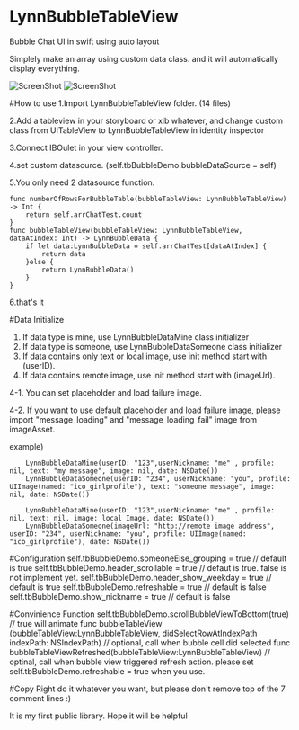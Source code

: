 # LynnBubbleTableView
Bubble Chat UI in swift using auto layout

Simplely make an array using custom data class.
and it will automatically display everything.

![ScreenShot](https://cloud.githubusercontent.com/assets/6169147/11111086/4b15448e-8948-11e5-91c6-3e3f98c10ac4.PNG) ![ScreenShot](https://cloud.githubusercontent.com/assets/6169147/11111085/4b14313e-8948-11e5-9aa5-8606f0df6a16.PNG)

#How to use
1.Import LynnBubbleTableView folder. (14 files)

2.Add a tableview in your storyboard or xib whatever, and change custom class from UITableView to LynnBubbleTableView in identity inspector

3.Connect IBOulet in your view controller.

4.set custom datasource. (self.tbBubbleDemo.bubbleDataSource = self)

5.You only need 2 datasource function.

    func numberOfRowsForBubbleTable(bubbleTableView: LynnBubbleTableView) -> Int {
        return self.arrChatTest.count
    }
    func bubbleTableView(bubbleTableView: LynnBubbleTableView, dataAtIndex: Int) -> LynnBubbleData {
        if let data:LynnBubbleData = self.arrChatTest[dataAtIndex] {
            return data
        }else {
            return LynnBubbleData()
        }
    }
6.that's it

#Data Initialize
1. If data type is mine, use LynnBubbleDataMine class initializer
2. If data type is someone, use LynnBubbleDataSomeone class initializer
3. If data contains only text or local image, use init method start with (userID).
4. If data contains remote image, use init method start with (imageUrl).

4-1. You can set placeholder and load failure image.

4-2. If you want to use default placeholder and load failure image, please import "message_loading" and "message_loading_fail" image from imageAsset.


example)

        LynnBubbleDataMine(userID: "123",userNickname: "me" , profile: nil, text: "my message", image: nil, date: NSDate())
        LynnBubbleDataSomeone(userID: "234", userNickname: "you", profile: UIImage(named: "ico_girlprofile"), text: "someone message", image: nil, date: NSDate())
        
        LynnBubbleDataMine(userID: "123",userNickname: "me" , profile: nil, text: nil, image: local Image, date: NSDate())
        LynnBubbleDataSomeone(imageUrl: "http://remote image address", userID: "234", userNickname: "you", profile: UIImage(named: "ico_girlprofile"), date: NSDate())


#Configuration
        self.tbBubbleDemo.someoneElse_grouping = true // default is true
        self.tbBubbleDemo.header_scrollable = true // defaut is true. false is not implement yet.
        self.tbBubbleDemo.header_show_weekday = true // default is true
        self.tbBubbleDemo.refreshable = true // default is false
        self.tbBubbleDemo.show_nickname = true // default is false        
        

#Convinience Function
        self.tbBubbleDemo.scrollBubbleViewToBottom(true) // true will animate
        func bubbleTableView (bubbleTableView:LynnBubbleTableView, didSelectRowAtIndexPath indexPath: NSIndexPath) // optional, call when bubble cell did selected
        func bubbleTableViewRefreshed(bubbleTableView:LynnBubbleTableView) // optinal, call when bubble view triggered refresh action. please set self.tbBubbleDemo.refreshable = true when you use.
        
#Copy Right
        do it whatever you want, but please don't remove top of the 7 comment lines :)
        
It is my first public library. Hope it will be helpful
